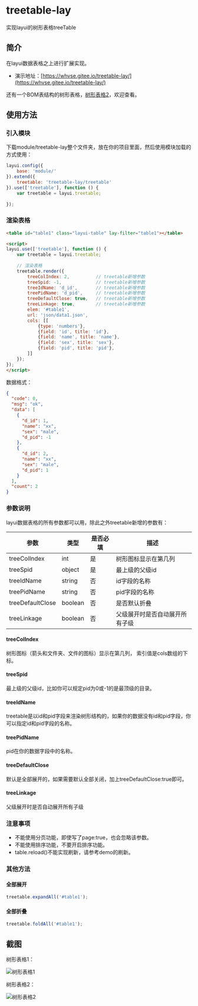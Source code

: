 # treetable-lay
实现layui的树形表格treeTable

## 简介
在layui数据表格之上进行扩展实现。

- 演示地址：[https://whvse.gitee.io/treetable-lay/](https://whvse.gitee.io/treetable-lay/)


还有一个BOM表结构的树形表格，[树形表格2](https://gitee.com/whvse/treetable)，欢迎查看。

## 使用方法

### 引入模块
下载module/treetable-lay整个文件夹，放在你的项目里面，然后使用模块加载的方式使用：
```javascript
layui.config({
    base: 'module/'
}).extend({
    treetable: 'treetable-lay/treetable'
}).use(['treetable'], function () {
    var treetable = layui.treetable;
    
});
```

### 渲染表格
```html
<table id="table1" class="layui-table" lay-filter="table1"></table>

<script>
layui.use(['treetable'], function () {
    var treetable = layui.treetable;
    
    // 渲染表格
    treetable.render({
        treeColIndex: 2,          // treetable新增参数
        treeSpid: -1,             // treetable新增参数
        treeIdName: 'd_id',       // treetable新增参数
        treePidName: 'd_pid',     // treetable新增参数
        treeDefaultClose: true,   // treetable新增参数
        treeLinkage: true,        // treetable新增参数
        elem: '#table1',
        url: 'json/data1.json',
        cols: [[
            {type: 'numbers'},
            {field: 'id', title: 'id'},
            {field: 'name', title: 'name'},
            {field: 'sex', title: 'sex'},
            {field: 'pid', title: 'pid'},
        ]]
    });
});
</script>

```
数据格式：
```json
{
  "code": 0,
  "msg": "ok",
  "data": [
    {
      "d_id": 1,
      "name": "xx",
      "sex": "male",
      "d_pid": -1
    },
    {
      "d_id": 2,
      "name": "xx",
      "sex": "male",
      "d_pid": 1
    }
  ],
  "count": 2
}
```

### 参数说明
layui数据表格的所有参数都可以用，除此之外treetable新增的参数有：

 参数 | 类型 | 是否必填 | 描述 |
 --- | --- | --- | ---
 treeColIndex | int | 是 | 树形图标显示在第几列
 treeSpid | object | 是 | 最上级的父级id
 treeIdName | string | 否 | id字段的名称
 treePidName | string | 否 | pid字段的名称
 treeDefaultClose | boolean | 否 | 是否默认折叠
 treeLinkage | boolean | 否 | 父级展开时是否自动展开所有子级
 
#### treeColIndex
树形图标（箭头和文件夹、文件的图标）显示在第几列， 索引值是cols数组的下标。

#### treeSpid

最上级的父级id，比如你可以规定pid为0或-1的是最顶级的目录。
 
#### treeIdName
treetable是以id和pid字段来渲染树形结构的，如果你的数据没有id和pid字段，你可以指定id和pid字段的名称。

#### treePidName
pid在你的数据字段中的名称。


#### treeDefaultClose

默认是全部展开的，如果需要默认全部关闭，加上treeDefaultClose:true即可。

#### treeLinkage

父级展开时是否自动展开所有子级


### 注意事项
- 不能使用分页功能，即使写了page:true，也会忽略该参数。
- 不能使用排序功能，不要开启排序功能。
- table.reload()不能实现刷新，请参考demo的刷新。

### 其他方法

#### 全部展开
```javascript
treetable.expandAll('#table1');
```
 
 #### 全部折叠
 ```javascript
treetable.foldAll('#table1');
```

## 截图

树形表格1：

![树形表格1](https://ws1.sinaimg.cn/large/006a7GCKly1ftisynlfq0j30ng0g3t9b.jpg)

树形表格2：

![树形表格2](https://ws1.sinaimg.cn/large/006a7GCKgy1ftgdebdnsmj30ux0qktbc.jpg)
